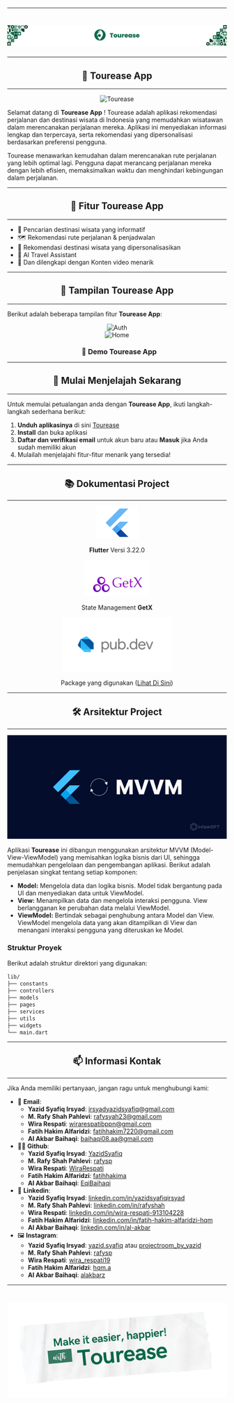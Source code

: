 
---

# <div style="text-align: center;"><img src="assets/readme/title.png" alt="Title"></div>

---

## <div style="text-align: center;"> 📱 Tourease App </div>

---

<div style="text-align: center;"><img src="assets/readme/mockup_1.png" alt="Tourease"></div>


Selamat datang di **Tourease App** ! Tourease adalah aplikasi rekomendasi perjalanan dan destinasi wisata di Indonesia yang memudahkan wisatawan dalam merencanakan perjalanan mereka. Aplikasi ini menyediakan informasi lengkap dan terpercaya, serta rekomendasi yang dipersonalisasi berdasarkan preferensi pengguna.

Tourease menawarkan kemudahan dalam merencanakan rute perjalanan yang lebih optimal lagi. Pengguna dapat merancang perjalanan mereka dengan lebih efisien, memaksimalkan waktu dan menghindari kebingungan dalam perjalanan.


---

## <div style="text-align: center;"> 🌟 Fitur Tourease App </div>

---

- 🔎 Pencarian destinasi wisata yang informatif  
- 🗺️ Rekomendasi rute perjalanan & penjadwalan  
- 🌄 Rekomendasi destinasi wisata yang dipersonalisasikan  
- 🤖 AI Travel Assistant  
- 🎥 Dan dilengkapi dengan Konten video menarik

---

## <div style="text-align: center;"> 📸 Tampilan Tourease App </div>

---

Berikut adalah beberapa tampilan fitur **Tourease App**:  

<div style="text-align: center;"><img src="assets/readme/mockup_auth.png" alt="Auth"></div>
<div style="text-align: center;"><img src="assets/readme/mockup_home.png" alt="Home"></div>

<div style="text-align: center; margin-top: 20px;">
  <a href="https://drive.google.com/file/d/1aZz7WdXX_Mz4w8pjqoh5_6rzw5BNkQ6V/view?usp=drive_link" target="_blank" style="text-decoration: none;">
    <span style="font-size: 16px; font-weight: bold; vertical-align: middle; margin-left: 10px;">🎥 Demo Tourease App</span>
  </a>
</div>

---

## <div style="text-align: center;"> 🚀 Mulai Menjelajah Sekarang </div>

---

Untuk memulai petualangan anda dengan **Tourease App**, ikuti langkah-langkah sederhana berikut:

1. **Unduh aplikasinya** di sini [Tourease](https://drive.google.com/file/d/1-ICDpYXLpQMHDoePPusx0xViGu55_Ssf/view?usp=drive_link) 
2. **Install** dan buka aplikasi
3. **Daftar dan verifikasi email** untuk akun baru atau **Masuk** jika Anda sudah memiliki akun
4. Mulailah menjelajahi fitur-fitur menarik yang tersedia!

---

## <div style="text-align: center;"> 📚 Dokumentasi Project </div>

---

<div style="text-align: center;"><img src="assets/readme/Flutter.png" alt="Flutter Icon" width="100"><p><strong>Flutter</strong> Versi 3.22.0</p></div>

<div style="text-align: center;"><img src="assets/readme/GetX.png" alt="GetX Icon" width="150"><p>State Management <strong>GetX</strong></p></div>

<div style="text-align: center;"><img src="assets/readme/pub-dev.png" alt="pub.dev Icon" width="250"><p>Package yang digunakan (<a href="https://github.com/Capstone-Project-Sustain-Tour-Group-3/Tourease/blob/main/pubspec.yaml">Lihat Di Sini</a>)</p></div>

---

## <div style="text-align: center;"> 🛠️ Arsitektur Project </div>

---

<div style="text-align: center;"><img src="assets/readme/mvvm.jpg" alt="MVVM"></div>

Aplikasi **Tourease** ini dibangun menggunakan arsitektur MVVM (Model-View-ViewModel) yang memisahkan logika bisnis dari UI, sehingga memudahkan pengelolaan dan pengembangan aplikasi. Berikut adalah penjelasan singkat tentang setiap komponen:

- **Model:** Mengelola data dan logika bisnis. Model tidak bergantung pada UI dan menyediakan data untuk ViewModel.
- **View:** Menampilkan data dan mengelola interaksi pengguna. View berlangganan ke perubahan data melalui ViewModel.
- **ViewModel:** Bertindak sebagai penghubung antara Model dan View. ViewModel mengelola data yang akan ditampilkan di View dan menangani interaksi pengguna yang diteruskan ke Model.

### Struktur Proyek

Berikut adalah struktur direktori yang digunakan:

```
lib/
├── constants
├── controllers
├── models
├── pages
├── services
├── utils
├── widgets
└── main.dart
```

---

## <div style="text-align: center;"> 📫 Informasi Kontak </div>

---

Jika Anda memiliki pertanyaan, jangan ragu untuk menghubungi kami:

- 📧 **Email**:
  - **Yazid Syafiq Irsyad**: irsyadyazidsyafiq@gmail.com
  - **M. Rafy Shah Pahlevi**: rafysyah23@gmail.com
  - **Wira Respati**: wirarespatibppn@gmail.com
  - **Fatih Hakim Alfaridzi**: fatihhakim7220@gmail.com
  - **Al Akbar Baihaqi**: baihaqi08.aa@gmail.com
- 🧑‍💻 **Github**: 
  - **Yazid Syafiq Irsyad**: [YazidSyafiq](https://github.com/YazidSyafiq)
  - **M. Rafy Shah Pahlevi**: [rafysp](https://github.com/rafysp)
  - **Wira Respati**: [WiraRespati](https://github.com/WiraRespati)
  - **Fatih Hakim Alfaridzi**: [fatihhakima](https://github.com/fatihhakima)
  - **Al Akbar Baihaqi**: [EqiBaihaqi](https://github.com/EqiBaihaqi)
- 📌 **Linkedin**: 
  - **Yazid Syafiq Irsyad**: [linkedin.com/in/yazidsyafiqirsyad](https://www.linkedin.com/in/yazid-syafiq-irsyad/)
  - **M. Rafy Shah Pahlevi**: [linkedin.com/in/rafyshah](https://www.linkedin.com/in/rafyshah/)
  - **Wira Respati**: [linkedin.com/in/wira-respati-913104228](https://www.linkedin.com/in/wira-respati-913104228/)
  - **Fatih Hakim Alfaridzi**: [linkedin.com/in/fatih-hakim-alfaridzi-hqm](https://www.linkedin.com/in/fatih-hakim-alfaridzi-hqm/)
  - **Al Akbar Baihaqi**: [linkedin.com/in/al-akbar](https://www.linkedin.com/in/al-akbar/)
- 🖼️ **Instagram**: 
  - **Yazid Syafiq Irsyad**: [yazid.syafiq](https://www.instagram.com/yazid.syafiq/) atau [projectroom_by_yazid](https://www.instagram.com/projectroom_by_yazid/)
  - **M. Rafy Shah Pahlevi**: [rafysp](https://www.instagram.com/rafysp/)
  - **Wira Respati**: [wira_respati19](https://www.instagram.com/wira_respati19)
  - **Fatih Hakim Alfaridzi**: [hqm.a](https://www.instagram.com/hqm.a)
  - **Al Akbar Baihaqi**: [alakbarz](https://www.instagram.com/alakbarz)


---

# <div style="text-align: center;"><img src="assets/readme/make_it.png" alt="Title"></div>


